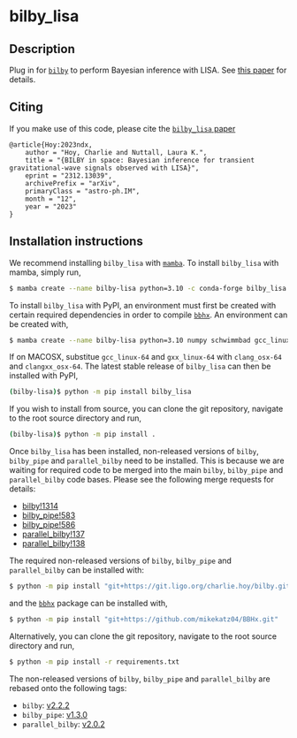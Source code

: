 # bilby_lisa

## Description

Plug in for [`bilby`](https://lscsoft.docs.ligo.org/bilby/) to perform Bayesian
inference with LISA. See [this paper](https://arxiv.org/abs/2312.13039) for
details.

## Citing

If you make use of this code, please cite the
[`bilby_lisa` paper](https://arxiv.org/abs/2312.13039)

```
@article{Hoy:2023ndx,
    author = "Hoy, Charlie and Nuttall, Laura K.",
    title = "{BILBY in space: Bayesian inference for transient gravitational-wave signals observed with LISA}",
    eprint = "2312.13039",
    archivePrefix = "arXiv",
    primaryClass = "astro-ph.IM",
    month = "12",
    year = "2023"
}
```

## Installation instructions

We recommend installing `bilby_lisa` with
[`mamba`](https://mamba.readthedocs.io/en/latest/). To install `bilby_lisa`
with mamba, simply run,

```bash
$ mamba create --name bilby-lisa python=3.10 -c conda-forge bilby_lisa
```

To install `bilby_lisa` with PyPI, an environment must first be created with
certain required dependencies in order to compile
[`bbhx`](https://github.com/mikekatz04/BBHx). An environment can be created
with,

```bash
$ mamba create --name bilby-lisa python=3.10 numpy schwimmbad gcc_linux-64 gxx_linux-64 gsl lapack=3.6.1 Cython
```

If on MACOSX, substitue `gcc_linux-64` and `gxx_linux-64` with `clang_osx-64`
and `clangxx_osx-64`. The latest stable release of `bilby_lisa` can then be
installed with PyPI,

```bash
(bilby-lisa)$ python -m pip install bilby_lisa
```

If you wish to install from source, you can clone the git repository, navigate
to the root source directory and run,

```bash
(bilby-lisa)$ python -m pip install .
```

Once `bilby_lisa` has been installed, non-released versions of `bilby`,
`bilby_pipe` and `parallel_bilby` need to be installed. This is because we
are waiting for required code to be merged into the main `bilby`, `bilby_pipe`
and `parallel_bilby` code bases. Please see the following merge requests for
details:

* [bilby!1314](https://git.ligo.org/lscsoft/bilby/-/merge_requests/1314)
* [bilby_pipe!583](https://git.ligo.org/lscsoft/bilby_pipe/-/merge_requests/583)
* [bilby_pipe!586](https://git.ligo.org/lscsoft/bilby_pipe/-/merge_requests/586)
* [parallel_bilby!137](https://git.ligo.org/lscsoft/parallel_bilby/-/merge_requests/137)
* [parallel_bilby!138](https://git.ligo.org/lscsoft/parallel_bilby/-/merge_requests/138)

The required non-released versions of `bilby`, `bilby_pipe` and
`parallel_bilby` can be installed with:

```bash
$ python -m pip install "git+https://git.ligo.org/charlie.hoy/bilby.git@ifo_plugin" "git+https://git.ligo.org/charlie.hoy/bilby_pipe.git@input_plus_det_plugin" "git+https://git.ligo.org/charlie.hoy/parallel_bilby.git@input_plus_parser"
```

and the [`bbhx`](https://github.com/mikekatz04/BBHx) package can be installed
with,

```bash
$ python -m pip install "git+https://github.com/mikekatz04/BBHx.git"
```

Alternatively, you can clone the git repository, navigate to the root
source directory and run,

```bash
$ python -m pip install -r requirements.txt
```

The non-released versions of `bilby`, `bilby_pipe` and `parallel_bilby` are
rebased onto the following tags:

* `bilby`: [v2.2.2](https://git.ligo.org/lscsoft/bilby/-/tags/v2.2.2)
* `bilby_pipe`: [v1.3.0](https://git.ligo.org/lscsoft/bilby_pipe/-/tags/v1.3.0)
* `parallel_bilby`: [v2.0.2](https://git.ligo.org/lscsoft/parallel_bilby/-/tags/v2.0.2)
